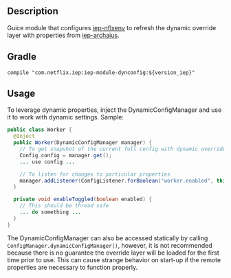 
## Description

Guice module that configures [iep-nflxenv] to refresh the dynamic override layer with
properties from [iep-archaius].

[iep-nflxenv]: https://github.com/Netflix/iep/blob/master/iep-nflxenv/README.md
[iep-archaius]: https://github.com/Netflix-Skunkworks/iep-apps/tree/master/iep-archaius

## Gradle

```
compile "com.netflix.iep:iep-module-dynconfig:${version_iep}"
```

## Usage

To leverage dynamic properties, inject the DynamicConfigManager and use it to work with
dynamic settings. Sample:

```java
public class Worker {
  @Inject
  public Worker(DynamicConfigManager manager) {
    // To get snapshot of the current full config with dynamic overrides
    Config config = manager.get();
    ... use config ...

    // To listen for changes to particular properties
    manager.addListener(ConfigListener.forBoolean("worker.enabled", this::enableToggled));
  }

  private void enableToggled(boolean enabled) {
    // This should be thread safe
    ... do something ...
  }
}
```

The DynamicConfigManager can also be accessed statically by calling
`ConfigManager.dynamicConfigManager()`, however, it is not recommended because there is no
guarantee the override layer will be loaded for the first time prior to use. This can cause
strange behavior on start-up if the remote properties are necessary to function properly.
